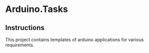 # Arduino.Tasks

## Instructions
This project contains templates of arduino applications for various requirements.